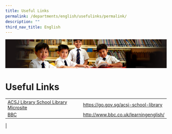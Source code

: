 ```yaml
---
title: Useful Links
permalink: /departments/english/usefulinks/permalink/
description: ""
third_nav_title: English
---
```

![](/images/Sub-banner1.jpg)

Useful Links
============

|  |  |
|---|---|
| [ACSJ Library School Library Microsite](https://go.gov.sg/acsj-school-library) | https://go.gov.sg/acsj-school-library |
| [BBC](http://www.bbc.co.uk/learningenglish/) | http://www.bbc.co.uk/learningenglish/ |
|